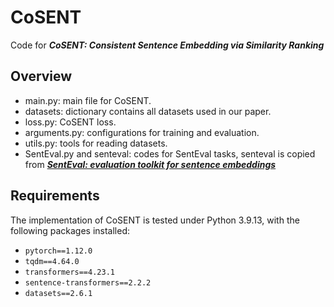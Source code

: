 # CoSENT

Code for ***CoSENT: Consistent Sentence Embedding via Similarity Ranking***

## Overview
- main.py: main file for CoSENT.
- datasets: dictionary contains all datasets used in our paper.
- loss.py: CoSENT loss.
- arguments.py: configurations for training and evaluation.
- utils.py: tools for reading datasets.
- SentEval.py and senteval: codes for SentEval tasks, senteval is copied from ***[SentEval: evaluation toolkit for sentence embeddings](https://github.com/facebookresearch/SentEval#senteval-evaluation-toolkit-for-sentence-embeddings)***


## Requirements
The implementation of CoSENT is tested under Python 3.9.13, with the following packages installed:
* `pytorch==1.12.0`
* `tqdm==4.64.0`
* `transformers==4.23.1`
* `sentence-transformers==2.2.2`
* `datasets==2.6.1`
